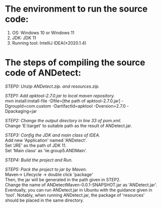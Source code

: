 # The environment to run the source code:

1. OS: Windows 10 or Windows 11
2. JDK: JDK 11
3. Running tool: IntelliJ IDEA(≥2020.1.4)


# The steps of compiling the source code of ANDetect:

*STEP0: Unzip ANDetect.zip. and resources.zip.*

*STEP1: Add apktool-2.7.0.jar to local maven repository.*
</br>mvn install:install-file -Dfile=[the path of apktool-2.7.0.jar] -DgroupId=com.custom -DartifactId=apktool -Dversion=2.7.0 -Dpackaging=jar

*STEP2: Change the output directory in line 33 of pom.xml.*
</br>Change 'E:\target' to suitable path as the result of ANDetect.jar.

*STEP3: Config the JDK and main class of IDEA.*
</br>Add new 'Application' named 'ANDetect'.
</br>Set 'JRE' as the path of JDK 11.
</br>Set 'Main class' as 'iie.group5.ANDMain'.

*STEP4: Build the project and Run.*

*STEP5: Pack the project to jar by Maven.*
</br>Maven-> Lifecycle -> double click 'package' 
</br>Then, the jar will be generated in the path given in STEP2.
</br>Change the name of ANDetectMaven-0.0.1-SNAPSHOT.jar as 'ANDetect.jar'.
</br>Eventually, you can run ANDetect.jar in Ubuntu with the guidance given in 'tool'. Notably, when running ANDetect.jar, the package of 'resources' should be placed in the same directory.

